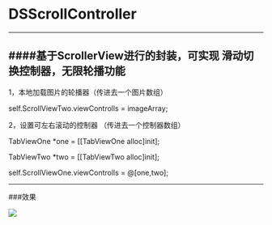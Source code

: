 DSScrollController
==============
-------------------------------
####基于ScrollerView进行的封装，可实现 滑动切换控制器，无限轮播功能
-------------------------------------------------------------------

1，本地加载图片的轮播器（传进去一个图片数组）

self.ScrollViewTwo.viewControlls = imageArray;

2，设置可左右滚动的控制器 （传进去一个控制器数组）

TabViewOne *one = [[TabViewOne alloc]init];

TabViewTwo *two = [[TabViewTwo alloc]init];

self.ScrollViewOne.viewControlls = @[one,two];

---------------------------------------------------------------------------------------------------------------
###<a name="pic"/>效果

![](http://i4.tietuku.com/c59cbc900765e0ab.gif)
